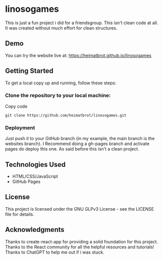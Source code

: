 # linosogames
This is just a fun project i did for a friendsgroup. This isn't clean code at all. It was created without much effort for clean structures.

## Demo
You can try the website live at: https://heimatbrot.github.io/linosogames

## Getting Started
To get a local copy up and running, follow these steps:

### Clone the repository to your local machine:
Copy code
```
git clone https://github.com/heimatbrot/linosogames.git
```
### Deployment
Just push it to your GitHub branch (in my example, the main branch is the websites branch). I Recommend doing a gh-pages branch and activate pages do deploy this one. As said before this isn't a clean project.


## Technologies Used
- HTML/CSS/JavaScript
- GitHub Pages

## License
This project is licensed under the GNU GLPv3 License - see the LICENSE file for details.

## Acknowledgments
Thanks to create-react-app for providing a solid foundation for this project.
Thanks to the React community for all the helpful resources and tutorials!
Thanks to ChatGPT to help me out if i was stuck.
